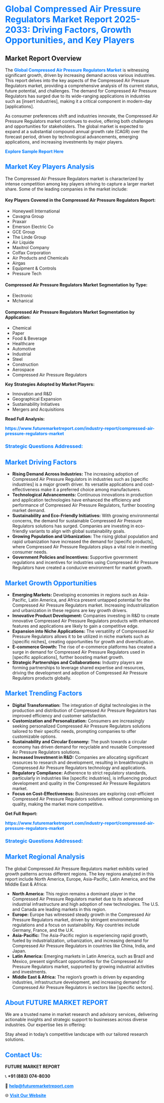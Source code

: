 <h1 style="color: #007BFF;">Global Compressed Air Pressure Regulators Market Report 2025-2033: Driving Factors, Growth Opportunities, and Key Players</h1>

<section id="overview">
<h2>Market Report Overview</h2>
<p>The <a href="https://www.futuremarketreport.com/industry-report/compressed-air-pressure-regulators-market" style="color: #007BFF; text-decoration: none;"><strong>Global Compressed Air Pressure Regulators Market</strong></a> is witnessing significant growth, driven by increasing demand across various industries. This report delves into the key aspects of the Compressed Air Pressure Regulators market, providing a comprehensive analysis of its current status, future potential, and challenges. The demand for Compressed Air Pressure Regulators has surged due to its wide-ranging applications in industries such as [insert industries], making it a critical component in modern-day [applications].</p>
<p>As consumer preferences shift and industries innovate, the Compressed Air Pressure Regulators market continues to evolve, offering both challenges and opportunities for stakeholders. The global market is expected to expand at a substantial compound annual growth rate (CAGR) over the forecast period, driven by technological advancements, emerging applications, and increasing investments by major players.</p>
</section>

<section id="overview">
<p><a href="https://www.futuremarketreport.com/request-sample/reportId=124421" style="color: #007BFF; text-decoration: none;"><strong>Explore Sample Report Here</strong></a></p>
</section>

<section id="key-players">
<h2 style="color: #007BFF;">Market Key Players Analysis</h2>
<p>The Compressed Air Pressure Regulators market is characterized by intense competition among key players striving to capture a larger market share. Some of the leading companies in the market include:</p>
<h4>Key Players Covered in the Compressed Air Pressure Regulators Report:</h4>
<ul><li>Honeywell International</li><li>Cavagna Group</li><li>Praxair</li><li>Emerson Electric Co</li><li>GCE Group</li><li>The Linde Group</li><li>Air Liquide</li><li>Maxitrol Company</li><li>Colfax Corporation</li><li>Air Products and Chemicals</li><li>Airgas</li><li>Equipment &amp; Controls</li><li>Pressure Tech</li></ul>
<h4>Compressed Air Pressure Regulators Market Segmentation by Type:</h4>
<ul><li>Electronic</li><li>Mchanical</li></ul>

<h4>Compressed Air Pressure Regulators Market Segmentation by Application:</h4>
<ul><li>Chemical</li><li>Paper</li><li>Food &amp; Beverage</li><li>Healthcare</li><li>Automotive</li><li>Industrial</li><li>Steel</li><li>Construction</li><li>Aerospace</li><li>Compressed Air Pressure Regulators</li></ul>
<p><strong>Key Strategies Adopted by Market Players:</strong></p>
<ul>
<li>Innovation and R&D</li>
<li>Geographical Expansion</li>
<li>Sustainability Initiatives</li>
<li>Mergers and Acquisitions</li>
</ul>
</section>

<section>
<p><strong>Read Full Analysis: </strong></p><a href="https://www.futuremarketreport.com/industry-report/compressed-air-pressure-regulators-market" style="color: #007BFF; text-decoration: none;"><strong>https://www.futuremarketreport.com/industry-report/compressed-air-pressure-regulators-market</strong></a>
<h3 style="color: #007BFF;">Strategic Questions Addressed:</h3>
</section>

<section id="driving-factors">
<h2 style="color: #007BFF;">Market Driving Factors</h2>
<ul>
<li><strong>Rising Demand Across Industries:</strong> The increasing adoption of Compressed Air Pressure Regulators in industries such as [specific industries] is a major growth driver. Its versatile applications and cost-effectiveness make it a preferred choice among manufacturers.</li>
<li><strong>Technological Advancements:</strong> Continuous innovations in production and application technologies have enhanced the efficiency and performance of Compressed Air Pressure Regulators, further boosting market demand.</li>
<li><strong>Sustainability and Eco-Friendly Initiatives:</strong> With growing environmental concerns, the demand for sustainable Compressed Air Pressure Regulators solutions has surged. Companies are investing in eco-friendly variants to align with global sustainability goals.</li>
<li><strong>Growing Population and Urbanization:</strong> The rising global population and rapid urbanization have increased the demand for [specific products], where Compressed Air Pressure Regulators plays a vital role in meeting consumer needs.</li>
<li><strong>Government Policies and Incentives:</strong> Supportive government regulations and incentives for industries using Compressed Air Pressure Regulators have created a conducive environment for market growth.</li>
</ul>
</section>

<section id="growth-opportunities">
<h2 style="color: #007BFF;">Market Growth Opportunities</h2>
<ul>
<li><strong>Emerging Markets:</strong> Developing economies in regions such as Asia-Pacific, Latin America, and Africa present untapped potential for the Compressed Air Pressure Regulators market. Increasing industrialization and urbanization in these regions are key growth drivers.</li>
<li><strong>Innovative Product Development:</strong> Companies investing in R&D to create innovative Compressed Air Pressure Regulators products with enhanced features and applications are likely to gain a competitive edge.</li>
<li><strong>Expansion into Niche Applications:</strong> The versatility of Compressed Air Pressure Regulators allows it to be utilized in niche markets such as [specific niches], creating opportunities for growth and diversification.</li>
<li><strong>E-commerce Growth:</strong> The rise of e-commerce platforms has created a surge in demand for Compressed Air Pressure Regulators used in [specific applications], further boosting market growth.</li>
<li><strong>Strategic Partnerships and Collaborations:</strong> Industry players are forming partnerships to leverage shared expertise and resources, driving the development and adoption of Compressed Air Pressure Regulators products globally.</li>
</ul>
</section>

<section id="trending-factors">
<h2 style="color: #007BFF;">Market Trending Factors</h2>
<ul>
<li><strong>Digital Transformation:</strong> The integration of digital technologies in the production and distribution of Compressed Air Pressure Regulators has improved efficiency and customer satisfaction.</li>
<li><strong>Customization and Personalization:</strong> Consumers are increasingly seeking personalized Compressed Air Pressure Regulators solutions tailored to their specific needs, prompting companies to offer customizable options.</li>
<li><strong>Sustainability and Circular Economy:</strong> The push towards a circular economy has driven demand for recyclable and reusable Compressed Air Pressure Regulators solutions.</li>
<li><strong>Increased Investment in R&D:</strong> Companies are allocating significant resources to research and development, resulting in breakthroughs in Compressed Air Pressure Regulators technology and applications.</li>
<li><strong>Regulatory Compliance:</strong> Adherence to strict regulatory standards, particularly in industries like [specific industries], is influencing product development and quality in the Compressed Air Pressure Regulators market.</li>
<li><strong>Focus on Cost-Effectiveness:</strong> Businesses are exploring cost-efficient Compressed Air Pressure Regulators solutions without compromising on quality, making the market more competitive.</li>
</ul>
</section>

<section>
<p><strong>Get Full Report: </strong></p><a href="https://www.futuremarketreport.com/industry-report/compressed-air-pressure-regulators-market" style="color: #007BFF; text-decoration: none;"><strong>https://www.futuremarketreport.com/industry-report/compressed-air-pressure-regulators-market</strong></a>
<h3 style="color: #007BFF;">Strategic Questions Addressed:</h3>
</section>


<section id="regional-analysis">
<h2 style="color: #007BFF;">Market Regional Analysis</h2>
<p>The global Compressed Air Pressure Regulators market exhibits varied growth patterns across different regions. The key regions analyzed in this report include North America, Europe, Asia-Pacific, Latin America, and the Middle East & Africa:</p>
<ul>
<li><strong>North America:</strong> This region remains a dominant player in the Compressed Air Pressure Regulators market due to its advanced industrial infrastructure and high adoption of new technologies. The U.S. and Canada are leading markets in this region.</li>
<li><strong>Europe:</strong> Europe has witnessed steady growth in the Compressed Air Pressure Regulators market, driven by stringent environmental regulations and a focus on sustainability. Key countries include Germany, France, and the U.K.</li>
<li><strong>Asia-Pacific:</strong> The Asia-Pacific region is experiencing rapid growth, fueled by industrialization, urbanization, and increasing demand for Compressed Air Pressure Regulators in countries like China, India, and Japan.</li>
<li><strong>Latin America:</strong> Emerging markets in Latin America, such as Brazil and Mexico, present significant opportunities for the Compressed Air Pressure Regulators market, supported by growing industrial activities and investments.</li>
<li><strong>Middle East & Africa:</strong> The region’s growth is driven by expanding industries, infrastructure development, and increasing demand for Compressed Air Pressure Regulators in sectors like [specific sectors].</li>
</ul>
</section>

<footer>
<h2 style="color: #007BFF;">About FUTURE MARKET REPORT</h2>
<p>We are a trusted name in market research and advisory services, delivering actionable insights and strategic support to businesses across diverse industries. Our expertise lies in offering:</p>

<p>Stay ahead in today’s competitive landscape with our tailored research solutions.</p>

<h2 style="color: #007BFF;">Contact Us:</h2>
<p><strong>FUTURE MARKET REPORT</strong></p>
<p>📞 <strong>+91 (883) 074-8030</strong></p>
<p>📧 <strong><a href="mailto:help@futuremarketreport.com" style="color: #007BFF;">help@futuremarketreport.com</a></strong></p>
<p>🌐 <strong><a href="https://www.futuremarketreport.com/" style="color: #007BFF;">Visit Our Website</a></strong></p>
</footer>